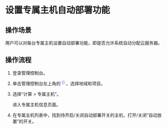 # 设置专属主机自动部署功能<a name="deh_01_0019"></a>

## 操作场景<a name="section9864143152219"></a>

用户可以对每台专属主机设置自动部署功能，即是否允许系统自动分配云服务器。

## 操作流程<a name="section65161568234"></a>

1.  登录管理控制台。
2.  单击管理控制台左上角的![](figures/icon-region.png)，选择地域和项目。
3.  选择“计算 \> 专属主机”。

    进入专属主机信息页面。

4.  在专属主机列表中，找到待开启/关闭自动部署开关的主机，打开/关闭“自动放置”的开关。

